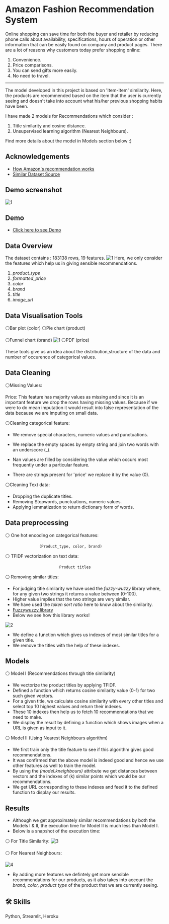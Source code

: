 
# Amazon Fashion Recommendation System

Online shopping can save time for both the buyer and retailer by reducing phone calls about availability, specifications, hours of operation or other information that can be easily found on company and product pages. There are a lot of reasons why customers today prefer shopping online: 

1) Convenience.
2) Price comparisons.
3) You can send gifts more easily.
4) No need to travel.

---

The model developed in this project is based on 'Item-Item' similarity. Here, the products are recommended
based on the item that the user is currently seeing and doesn't take into account what his/her previous shopping habits have been.

I have made 2 models for Recommendations which consider :
1) Title similarity and cosine distance.
2) Unsupervised learning algorithm (Nearest Neighbours).

Find more details about the model in Models section below :)




## Acknowledgements

 - [How Amazon's recommendation works](https://recostream.com/blog/amazon-recommendation-system)
 - [Similar Dataset Source](http://jmcauley.ucsd.edu/data/amazon/)



## Demo screenshot

![1](demo1.PNG)



## Demo

- [Click here to see Demo](https://fashion-recommendation-full.herokuapp.com/)




## Data Overview

The dataset contains : 183138 rows, 19 features.
![1](data1.PNG)
Here, we only consider the features which help us in giving sensible recommendations.

1) _product_type_ 
2) _formatted_price_
3) _color_
4) _brand_ 
5) _title_
6) _image_url_



## Data Visualisation Tools

⚪Bar plot (color)
⚪Pie chart (product)

⚪Funnel chart (brand)
![1](funnel.PNG)
⚪PDF (price)

These tools give us an idea about the distribution,structure of the data and number of occurence of categorical values.
  
## Data Cleaning

⚪Missing Values: 

Price: This feature has majority values as missing and since it is an important
feature we drop the rows having missing values. Because if we were to do mean imputation it would result into
false representation of the data because we are imputing on small data.

⚪Cleaning categorical feature:

- We remove special characters, numeric values and punctuations.

- We replace the empty spaces by empty string and join two words with an underscore (_).
- Nan values are filled by considering the value which occurs most frequently under a particular feature.
- There are strings present for 'price' we replace it by the value (0).


⚪Cleaning Text data:

- Dropping the duplicate titles.
- Removing Stopwords, punctuations, numeric values.
- Applying lemmatization to return dictionary form of words.


## Data preprocessing

⚪ One hot encoding on categorical features:

                   (Product_type, color, brand)

⚪ TFIDF vectorization on text data:

                            Product titles

⚪ Removing similar titles:

- For judging title similarity we have used the *fuzzy-wuzzy* library where, for any given two strings it returns a value between (0-100). 
- Higher value implies that the two strings are very similar. 
- We have used the *token sort ratio* here to know about the similarity.
- [Fuzzywuzzy library](https://www.geeksforgeeks.org/fuzzywuzzy-python-library/)
- Below we see how this library works!

![2](titlesim.PNG)

- We define a function which gives us indexes of most similar titles for a given title.
- We remove the titles with the help of these indexes.



## Models

⚪ Model I (Recommendations through title similarity)

- We vectorize the product titles by applying TFIDF.
- Defined a function which returns cosine similarity value (0-1) for two such given vectors.
- For a given title, we calculate cosine similarity with every other titles and select top 10 highest values and return their indexes.
- These 10 indexes then help us to fetch 10 recommendations that we need to make.
- We display the result by defining  a function which shows images when a URL is given as input to it.

⚪ Model II (Using Nearest Neighbours algorithm)

- We first train only the title feature to see if this algorithm gives good recommendations.
- It was confirmed that the above model is indeed good and hence we use other features as well to train the model.
- By using the *(model.kneighbours)* attribute we get distances between vectors and the indexes of (k) similar points which would be our recommendations.
- We get URL corresponding to these indexes and feed it to the defined function to display our results.

## Results

- Although we get approximately similar recommendations by both the Models I & II, the execution time for Model II is much less than Model I.
- Below is a snapshot of the execution time: 

⚪ For Title Similarity:
![3](time1.PNG)

⚪ For Nearest Neighbours:

![4](time2.PNG)

- By adding more features we defintely get more sensible recommendations for our products, as it also takes into account the *brand, color, product type* of the product that we are currently seeing.
## 🛠 Skills
Python, Streamlit, Heroku

